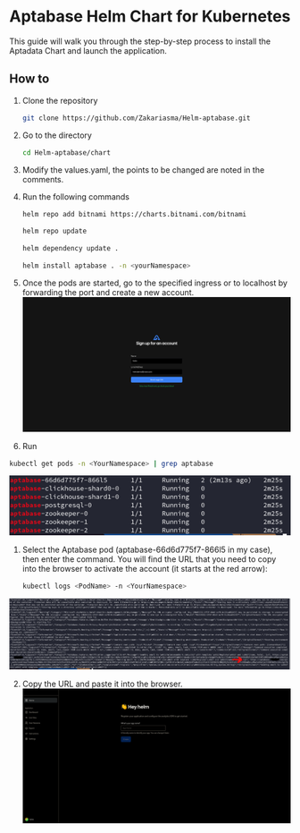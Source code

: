 # Aptabase Helm Chart for Kubernetes
This guide will walk you through the step-by-step process to install the Aptadata Chart and launch the application.

## How to
1. Clone the repository  
   ```bash
   git clone https://github.com/Zakariasma/Helm-aptabase.git

2. Go to the directory
   ```bash
   cd Helm-aptabase/chart

4. Modify the values.yaml, the points to be changed are noted in the comments.

5. Run the following commands
   ```bash
   helm repo add bitnami https://charts.bitnami.com/bitnami
   ```

   ```bash
   helm repo update
   ```

   ```bash
   helm dependency update .
   ```

   ```bash
   helm install aptabase . -n <yourNamespace>
   ```


6. Once the pods are started, go to the specified ingress or to localhost by forwarding the port and create a new account.
   ![alt text](src/1.png)


7. Run 
 ```bash
 kubectl get pods -n <YourNamespace> | grep aptabase
 ```
 ![alt text](src/2.png)

1.  Select the Aptabase pod (aptabase-66d6d775f7-866l5 in my case), then enter the command. You will find the URL that you need to copy into the browser to activate the account (it starts at the red arrow):
    ```bash
    kubectl logs <PodName> -n <YourNamespace>
    ```
   ![alt text](src/3.png)

2.   Copy the URL and paste it into the browser.
![alt text](src/4.png)

   
